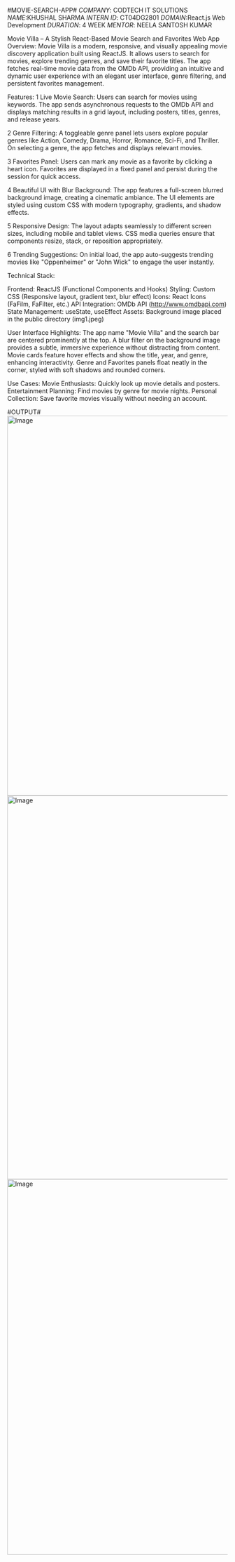 #MOVIE-SEARCH-APP#
*COMPANY*: CODTECH IT SOLUTIONS
*NAME*:KHUSHAL SHARMA
*INTERN ID*: CT04DG2801
*DOMAIN*:React.js Web Development
*DURATION*: 4 WEEK
*MENTOR*: NEELA SANTOSH KUMAR


Movie Villa – A Stylish React-Based Movie Search and Favorites Web App
Overview:
Movie Villa is a modern, responsive, and visually appealing movie discovery application built using ReactJS. It allows users to search for movies, explore trending genres, and save their favorite titles. The app fetches real-time movie data from the OMDb API, providing an intuitive and dynamic user experience with an elegant user interface, genre filtering, and persistent favorites management.

Features:
1 Live Movie Search:
Users can search for movies using keywords. The app sends asynchronous requests to the OMDb API and displays matching results in a grid layout, including posters, titles, genres, and release years.

2 Genre Filtering:
A toggleable genre panel lets users explore popular genres like Action, Comedy, Drama, Horror, Romance, Sci-Fi, and Thriller. On selecting a genre, the app fetches and displays relevant movies.

3 Favorites Panel:
Users can mark any movie as a favorite by clicking a heart icon. Favorites are displayed in a fixed panel and persist during the session for quick access.

4 Beautiful UI with Blur Background:
The app features a full-screen blurred background image, creating a cinematic ambiance. The UI elements are styled using custom CSS with modern typography, gradients, and shadow effects.

5 Responsive Design:
The layout adapts seamlessly to different screen sizes, including mobile and tablet views. CSS media queries ensure that components resize, stack, or reposition appropriately.

6 Trending Suggestions:
On initial load, the app auto-suggests trending movies like "Oppenheimer" or "John Wick" to engage the user instantly.

Technical Stack:

Frontend: ReactJS (Functional Components and Hooks)
Styling: Custom CSS (Responsive layout, gradient text, blur effect)
Icons: React Icons (FaFilm, FaFilter, etc.)
API Integration: OMDb API (http://www.omdbapi.com)
State Management: useState, useEffect
Assets: Background image placed in the public directory (img1.jpeg)

User Interface Highlights:
The app name "Movie Villa" and the search bar are centered prominently at the top.
A blur filter on the background image provides a subtle, immersive experience without distracting from content.
Movie cards feature hover effects and show the title, year, and genre, enhancing interactivity.
Genre and Favorites panels float neatly in the corner, styled with soft shadows and rounded corners.

Use Cases:
Movie Enthusiasts: Quickly look up movie details and posters.
Entertainment Planning: Find movies by genre for movie nights.
Personal Collection: Save favorite movies visually without needing an account.

#OUTPUT#
<img width="1849" height="866" alt="Image" src="https://github.com/user-attachments/assets/d1a67505-e350-469e-80e4-3ee62256b7b7" />
<img width="1875" height="874" alt="Image" src="https://github.com/user-attachments/assets/b98470a7-cf28-4b88-873c-93276234965a" />
<img width="1835" height="856" alt="Image" src="https://github.com/user-attachments/assets/958dc4bc-e074-4738-bd22-24f079d8e6c8" />
 
